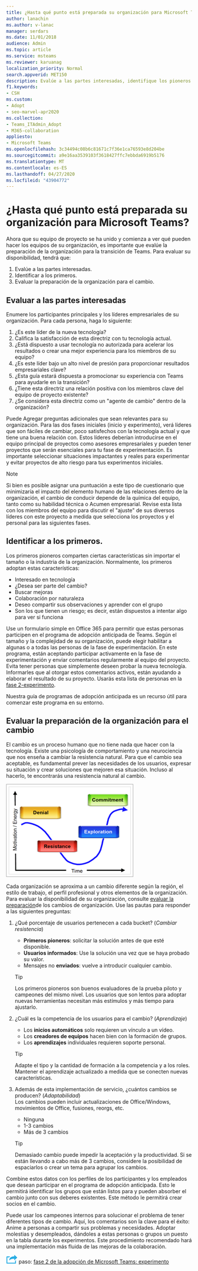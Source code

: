 ```yaml
---
title: ¿Hasta qué punto está preparada su organización para Microsoft Teams?
author: lanachin
ms.author: v-lanac
manager: serdars
ms.date: 11/01/2018
audience: Admin
ms.topic: article
ms.service: msteams
ms.reviewer: karuanag
localization_priority: Normal
search.appverid: MET150
description: Evalúe a las partes interesadas, identifique los pioneros y evalúe si su organización está lista para la transición a teams.
f1.keywords:
- CSH
ms.custom:
- Adopt
- seo-marvel-apr2020
ms.collection:
- Teams_ITAdmin_Adopt
- M365-collaboration
appliesto:
- Microsoft Teams
ms.openlocfilehash: 3c34494c08b6c81671c7f36e1ca76593e8d204be
ms.sourcegitcommit: a9e16aa3539103f3618427ffc7ebbda6919b5176
ms.translationtype: MT
ms.contentlocale: es-ES
ms.lasthandoff: 04/27/2020
ms.locfileid: "43904772"
---
```

# <a name="how-ready-is-your-organization-for-microsoft-teams"></a>¿Hasta qué punto está preparada su organización para Microsoft Teams?

Ahora que su equipo de proyecto se ha unido y comienza a ver qué pueden hacer los equipos de su organización, es importante que evalúe la preparación de la organización para la transición de Teams. Para evaluar su disponibilidad, tendrá que:

1. Evalúe a las partes interesadas.
2. Identificar a los primeros.
3. Evaluar la preparación de la organización para el cambio. 

## <a name="assess-your-stakeholders"></a>Evaluar a las partes interesadas

Enumere los participantes principales y los líderes empresariales de su organización. Para cada persona, haga lo siguiente:
 
1. ¿Es este líder de la nueva tecnología?
2. Califica la satisfacción de esta directriz con tu tecnología actual.
3. ¿Está dispuesto a usar tecnología no autorizada para acelerar los resultados o crear una mejor experiencia para los miembros de su equipo?
4. ¿Es este líder bajo un alto nivel de presión para proporcionar resultados empresariales clave? 
5. ¿Esta guía estará dispuesta a promocionar su experiencia con Teams para ayudarle en la transición?
6. ¿Tiene esta directriz una relación positiva con los miembros clave del equipo de proyecto existente?
7. ¿Se considera esta directriz como un "agente de cambio" dentro de la organización?  

Puede Agregar preguntas adicionales que sean relevantes para su organización. Para las dos fases iniciales (inicio y experimento), verá líderes que son fáciles de cambiar, poco satisfechos con la tecnología actual y que tiene una buena relación con. Estos líderes deberían introducirse en el equipo principal de proyectos como asesores empresariales y pueden tener proyectos que serán esenciales para tu fase de experimentación. Es importante seleccionar situaciones impactantes y reales para experimentar y evitar proyectos de alto riesgo para tus experimentos iniciales.
   
> [!NOTE]
> Si bien es posible asignar una puntuación a este tipo de cuestionario que minimizaría el impacto del elemento humano de las relaciones dentro de la organización, el cambio de conducir depende de la química del equipo, tanto como su habilidad técnica o Acumen empresarial. Revise esta lista con los miembros del equipo para discutir el "ajuste" de sus diversos líderes con este proyecto a medida que selecciona los proyectos y el personal para las siguientes fases. 

## <a name="identify-early-adopters"></a>Identificar a los primeros.

Los primeros pioneros comparten ciertas características sin importar el tamaño o la industria de la organización. Normalmente, los primeros adoptan estas características:

- Interesado en tecnología
- ¿Desea ser parte del cambio?
- Buscar mejoras
- Colaboración por naturaleza
- Deseo compartir sus observaciones y aprender con el grupo
- Son los que tienen un riesgo; es decir, están dispuestos a intentar algo para ver si funciona

Use un formulario simple en Office 365 para permitir que estas personas participen en el programa de adopción anticipada de Teams. Según el tamaño y la complejidad de su organización, puede elegir habilitar a algunas o a todas las personas de la fase de experimentación. En este programa, están aceptando participar activamente en la fase de experimentación y enviar comentarios regularmente al equipo del proyecto. Evita tener personas que simplemente deseen probar la nueva tecnología. Informarles que al otorgar estos comentarios activos, están ayudando a elaborar el resultado de su proyecto. Usarás esta lista de personas en la [fase 2-experimento](teams-adoption-phase2-experiment.md).

Nuestra guía de programas de adopción anticipada es un recurso útil para comenzar este programa en su entorno.  
 
## <a name="assess-your-organizations-readiness-for-change"></a>Evaluar la preparación de la organización para el cambio

El cambio es un proceso humano que no tiene nada que hacer con la tecnología. Existe una psicología de comportamiento y una neurociencia que nos enseña a cambiar la resistencia natural. Para que el cambio sea aceptable, es fundamental prever las necesidades de los usuarios, expresar su situación y crear soluciones que mejoren esa situación. Incluso al hacerlo, te encontrarás una resistencia natural al cambio.  

![Gráfico que ilustra la resistencia a cambios](media/teams-adoption-resistance.png)

Cada organización se aproxima a un cambio diferente según la región, el estilo de trabajo, el perfil profesional y otros elementos de la organización. Para evaluar la disponibilidad de su organización, consulte [evaluar la preparación](upgrade-org-change-readiness.md)de los cambios de organización. Use las pautas para responder a las siguientes preguntas:

1. ¿Qué porcentaje de usuarios pertenecen a cada bucket? (*Cambiar resistencia*)
    - **Primeros pioneros**: solicitar la solución antes de que esté disponible.
    - **Usuarios informados**: Use la solución una vez que se haya probado su valor.
    - Mensajes no **enviados**: vuelve a introducir cualquier cambio.
    
   > [!TIP]
   > Los primeros pioneros son buenos evaluadores de la prueba piloto y campeones del mismo nivel. Los usuarios que son lentos para adoptar nuevas herramientas necesitan más estímulos y más tiempo para ajustarlo. 

2. ¿Cuál es la competencia de los usuarios para el cambio? (*Aprendizaje*)
    - Los **inicios automáticos** solo requieren un vínculo a un vídeo.
    - Los **creadores de equipos** hacen bien con la formación de grupos.
    - Los **aprendizajes** individuales requieren soporte personal.

    > [!TIP]
    > Adapte el tipo y la cantidad de formación a la competencia y a los roles. Mantener el aprendizaje actualizado a medida que se conecten nuevas características.

3. Además de esta implementación de servicio, ¿cuántos cambios se producen? (*Adaptabilidad*) <br/>Los cambios pueden incluir actualizaciones de Office/Windows, movimientos de Office, fusiones, reorgs, etc.
    - Ninguna
    - 1-3 cambios
    - Más de 3 cambios
 
    > [!TIP] 
    > Demasiado cambio puede impedir la aceptación y la productividad. Si se están llevando a cabo más de 3 cambios, considere la posibilidad de espaciarlos o crear un tema para agrupar los cambios.  

Combine estos datos con los perfiles de los participantes y los empleados que desean participar en el programa de adopción anticipada. Esto le permitirá identificar los grupos que están listos para y pueden absorber el cambio junto con sus deberes existentes. Este método le permitirá crear socios en el cambio.

Puede usar los campeones internos para solucionar el problema de tener diferentes tipos de cambio. Aquí, los comentarios son la clave para el éxito: Anime a personas a compartir sus problemas y necesidades. Adoptar molestias y desempleados, dándoles a estas personas o grupos un puesto en la tabla durante los experimentos. Este procedimiento recomendado hará una implementación más fluida de las mejoras de la colaboración.  

![Un icono que representa el siguiente](media/teams-adoption-next-icon.png) paso: [fase 2 de la adopción de Microsoft Teams: experimento](teams-adoption-phase2-experiment.md) 
